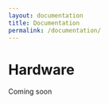 ```yaml
---
layout: documentation
title: Documentation
permalink: /documentation/
---
```


# Hardware


Coming soon

